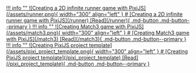 <a href="pixi_project_template">
!!! info ""
    ![Creating a 2D infinite runner game with PixiJS](/assets/runner.png){ width="300" align="left" }
    # [Creating a 2D infinite runner game with PixiJS](/runner)
    [Read](/runner){ .md-button .md-button--primary }

</a>


<a href="pixi_project_template">
!!! info ""
    ![Сreating Match3 game with PixiJS](/assets/match3.png){ width="300" align="left" }
    # [Сreating Match3 game with PixiJS](/match3)
    [Read](/match3){ .md-button .md-button--primary }

</a>

<a href="pixi_project_template">
!!! info ""
    ![Сreating PixiJS project template](/assets/pixi_project_template.png){ width="300" align="left" }
    # [Сreating PixiJS project template](/pixi_project_template)
    [Read](/pixi_project_template){ .md-button .md-button--primary }

</a>


